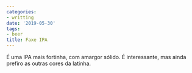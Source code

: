 ```yaml
---
categories:
- writting
date: '2019-05-30'
tags:
- beer
title: Faxe IPA
---
```


É uma IPA mais fortinha, com amargor sólido. É interessante, mas ainda prefiro as outras cores da latinha.